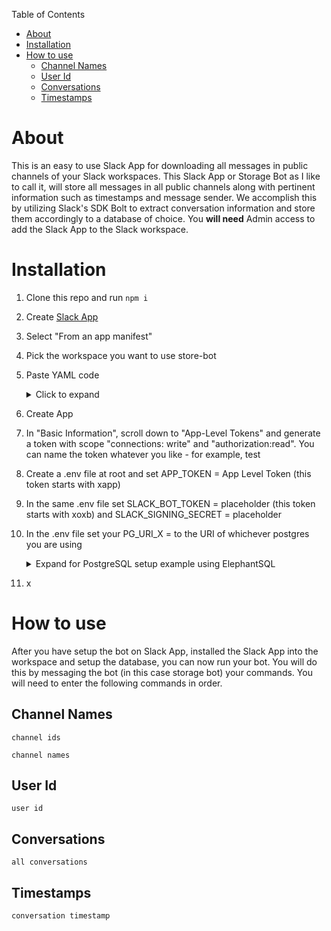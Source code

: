 Table of Contents

- [About](#about)
- [Installation](#installation)
- [How to use](#how-to-use)
  - [Channel Names](#channel-names)
  - [User Id](#user-id)
  - [Conversations](#conversations)
  - [Timestamps](#timestamps)

# About
This is an easy to use Slack App for downloading all messages in public channels of your Slack workspaces. This Slack App or Storage Bot as I like to call it, will store all messages in all public channels along with pertinent information such as timestamps and message sender. We accomplish this by utilizing Slack's SDK Bolt to extract conversation information and store them accordingly to a database of choice. You **will need** Admin access to add the Slack App to the Slack workspace.

# Installation

1. Clone this repo and run `npm i`
2. Create [Slack App](https://api.slack.com/apps?new_app=1)
3. Select "From an app manifest"
4. Pick the workspace you want to use store-bot
5. Paste YAML code
    <details>
      <summary>Click to expand</summary>

    ### YAML code

    ```js
    display_information:
      name: storage
    features:
      bot_user:
        display_name: storage
        always_online: false
    oauth_config:
      scopes:
        bot:
          - app_mentions:read
          - channels:history
          - channels:read
          - chat:write
          - commands
          - im:history
          - im:read
          - im:write
          - users:read
    settings:
      event_subscriptions:
        bot_events:
          - message.im
      interactivity:
        is_enabled: true
      org_deploy_enabled: false
      socket_mode_enabled: true
      token_rotation_enabled: false

    ```

    </details>

6. Create App
7. In "Basic Information", scroll down to "App-Level Tokens" and generate a token with scope "connections: write" and "authorization:read". You can name the token whatever you like - for example, test
8. Create a .env file at root and set APP_TOKEN = App Level Token (this token starts with xapp)
9. In the same .env file set SLACK_BOT_TOKEN = placeholder (this token starts with xoxb) and SLACK_SIGNING_SECRET = placeholder
10. In the .env file set your PG_URI_X = to the URI of whichever postgres you are using
    <details>
      <summary>Expand for PostgreSQL setup example using ElephantSQL</summary>  
        
    </details>
11. x

# How to use
After you have setup the bot on Slack App, installed the Slack App into the workspace and setup the database, you can now run your bot. You will do this by messaging the bot (in this case storage bot) your commands. You will need to enter the following commands in order. 
## Channel Names

    channel ids

    channel names

## User Id

    user id

## Conversations
    all conversations

## Timestamps
    conversation timestamp
